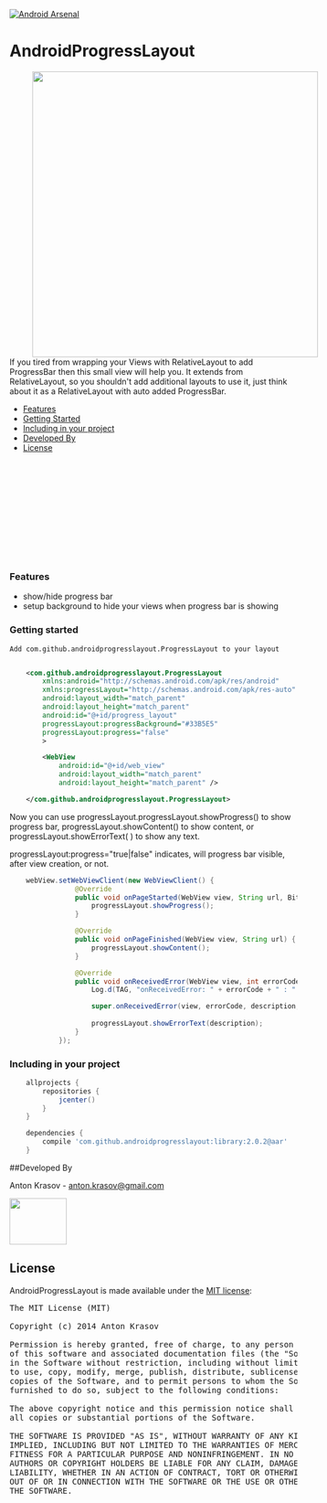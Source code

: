 [![Android Arsenal](https://img.shields.io/badge/Android%20Arsenal-AndroidProgressLayout-brightgreen.svg?style=flat)](https://android-arsenal.com/details/1/1175)

AndroidProgressLayout
=====================

<p>
<a target="_blank" href="https://raw.github.com/antonkrasov/AndroidProgressLayout/master/art/demo.gif"><img src="https://raw.github.com/antonkrasov/AndroidProgressLayout/master/art/demo.gif" align="left" hspace="40px"
height="500px" /></a>

If you tired from wrapping your Views with RelativeLayout to add ProgressBar then this
small view will help you. It extends from RelativeLayout, so you shouldn't add additional layouts
to use it, just think about it as a RelativeLayout with auto added ProgressBar.
</p>

  - [Features](#features)
  - [Getting Started](#getting-started)
  - [Including in your project](#including-in-your-project)
  - [Developed By](#developed-by)
  - [License](#license)

<br /><br /><br /><br /><br /><br /><br /><br /><br /><br />

### Features

  - show/hide progress bar
  - setup background to hide your views when progress bar is showing

### Getting started

    Add com.github.androidprogresslayout.ProgressLayout to your layout

```xml

    <com.github.androidprogresslayout.ProgressLayout
        xmlns:android="http://schemas.android.com/apk/res/android"
        xmlns:progressLayout="http://schemas.android.com/apk/res-auto"
        android:layout_width="match_parent"
        android:layout_height="match_parent"
        android:id="@+id/progress_layout"
        progressLayout:progressBackground="#33B5E5"
        progressLayout:progress="false"
        >

        <WebView
            android:id="@+id/web_view"
            android:layout_width="match_parent"
            android:layout_height="match_parent" />

    </com.github.androidprogresslayout.ProgressLayout>

```

  Now you can use progressLayout.progressLayout.showProgress() to show progress bar, progressLayout.showContent() to show content, or progressLayout.showErrorText( <description> ) to show any text.
  
progressLayout:progress="true|false" indicates, will progress bar visible, after view creation, or not.

```java
    webView.setWebViewClient(new WebViewClient() {
                @Override
                public void onPageStarted(WebView view, String url, Bitmap favicon) {
                    progressLayout.showProgress();
                }

                @Override
                public void onPageFinished(WebView view, String url) {
                    progressLayout.showContent();
                }

                @Override
                public void onReceivedError(WebView view, int errorCode, String description, String failingUrl) {
                    Log.d(TAG, "onReceivedError: " + errorCode + " : " + description + " : " + failingUrl);

                    super.onReceivedError(view, errorCode, description, failingUrl);
                    
                    progressLayout.showErrorText(description);
                }
            });
```

### Including in your project

```groovy
    allprojects {
        repositories {
            jcenter()
        }
    }

    dependencies {
        compile 'com.github.androidprogresslayout:library:2.0.2@aar'
    }
```

##Developed By

  Anton Krasov - <anton.krasov@gmail.com>

<a href="https://twitter.com/ntnkrsv"><img src="https://raw.githubusercontent.com/antonkrasov/AndroidSocialNetworks/master/other/sn_icons/twitter.png" width="100px" height="81px" /></a><br/>

## License

AndroidProgressLayout is made available under the [MIT license](http://opensource.org/licenses/MIT):

<pre>
The MIT License (MIT)

Copyright (c) 2014 Anton Krasov

Permission is hereby granted, free of charge, to any person obtaining a copy
of this software and associated documentation files (the "Software"), to deal
in the Software without restriction, including without limitation the rights
to use, copy, modify, merge, publish, distribute, sublicense, and/or sell
copies of the Software, and to permit persons to whom the Software is
furnished to do so, subject to the following conditions:

The above copyright notice and this permission notice shall be included in
all copies or substantial portions of the Software.

THE SOFTWARE IS PROVIDED "AS IS", WITHOUT WARRANTY OF ANY KIND, EXPRESS OR
IMPLIED, INCLUDING BUT NOT LIMITED TO THE WARRANTIES OF MERCHANTABILITY,
FITNESS FOR A PARTICULAR PURPOSE AND NONINFRINGEMENT. IN NO EVENT SHALL THE
AUTHORS OR COPYRIGHT HOLDERS BE LIABLE FOR ANY CLAIM, DAMAGES OR OTHER
LIABILITY, WHETHER IN AN ACTION OF CONTRACT, TORT OR OTHERWISE, ARISING FROM,
OUT OF OR IN CONNECTION WITH THE SOFTWARE OR THE USE OR OTHER DEALINGS IN
THE SOFTWARE.
</pre>
